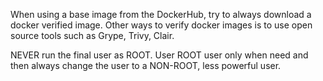 When using a base image from the DockerHub, try to always download a docker verified image. Other ways to verify docker images is to use open source tools such as Grype, Trivy, Clair.

NEVER run the final user as ROOT. User ROOT user only when need and then always change the user to a NON-ROOT, less powerful user.
